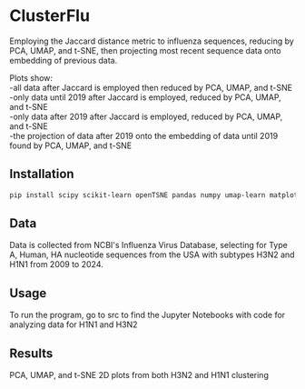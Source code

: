 # ClusterFlu
Employing the Jaccard distance metric to influenza sequences, reducing by PCA, UMAP, and t-SNE, then projecting most recent sequence data onto embedding of previous data.

Plots show:<br> 
-all data after Jaccard is employed then reduced by PCA, UMAP, and t-SNE<br>
-only data until 2019 after Jaccard is employed, reduced by PCA, UMAP, and t-SNE<br>
-only data after 2019 after Jaccard is employed, reduced by PCA, UMAP, and t-SNE<br>-the projection of data after 2019 onto the embedding of data until 2019 found by PCA, UMAP, and t-SNE


## Installation
```bash
pip install scipy scikit-learn openTSNE pandas numpy umap-learn matplotlib seaborn 
```
## Data
Data is collected from NCBI's Influenza Virus Database, selecting for Type A, Human, HA nucleotide sequences from the USA with subtypes H3N2 and H1N1 from 2009 to 2024. 

## Usage
To run the program, go to src to find the Jupyter Notebooks with code for analyzing data for H1N1 and H3N2 

## Results
PCA, UMAP, and t-SNE 2D plots from both H3N2 and H1N1 clustering

